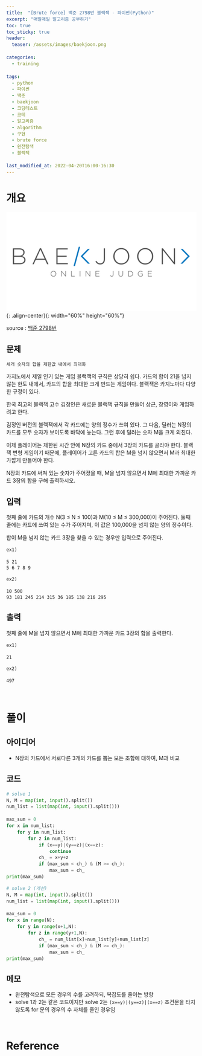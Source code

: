 ```yaml
---
title:  "[Brute force] 백준 2798번 블랙잭 - 파이썬(Python)"
excerpt: "매일매일 알고리즘 공부하기"
toc: true
toc_sticky: true
header:
  teaser: /assets/images/baekjoon.png

categories:
  - training

tags:
  - python
  - 파이썬
  - 백준
  - baekjoon
  - 코딩테스트
  - 코테
  - 알고리즘
  - algorithm
  - 구현
  - brute force
  - 완전탐색
  - 블랙잭

last_modified_at: 2022-04-20T16:00-16:30
---
```


# 개요  

![png](/assets/images/baekjoon.png){: .align-center}{: width="60%" height="60%"}  

source : [백준 2798번](https://www.acmicpc.net/problem/2798)

## 문제  

```
세개 숫자의 합을 제한값 내에서 최대화
```

카지노에서 제일 인기 있는 게임 블랙잭의 규칙은 상당히 쉽다.   카드의 합이 21을 넘지 않는 한도 내에서, 카드의 합을 최대한 크게 만드는 게임이다. 블랙잭은 카지노마다 다양한 규정이 있다.  
  
한국 최고의 블랙잭 고수 김정인은 새로운 블랙잭 규칙을 만들어 상근, 창영이와 게임하려고 한다.  

김정인 버전의 블랙잭에서 각 카드에는 양의 정수가 쓰여 있다. 그 다음, 딜러는 N장의 카드를 모두 숫자가 보이도록 바닥에 놓는다.   그런 후에 딜러는 숫자 M을 크게 외친다.  

이제 플레이어는 제한된 시간 안에 N장의 카드 중에서 3장의 카드를 골라야 한다. 블랙잭 변형 게임이기 때문에, 플레이어가 고른 카드의 합은 M을 넘지 않으면서 M과 최대한 가깝게 만들어야 한다.  

N장의 카드에 써져 있는 숫자가 주어졌을 때, M을 넘지 않으면서 M에 최대한 가까운 카드 3장의 합을 구해 출력하시오.  

## 입력  

첫째 줄에 카드의 개수 N(3 ≤ N ≤ 100)과 M(10 ≤ M ≤ 300,000)이 주어진다. 둘째 줄에는 카드에 쓰여 있는 수가 주어지며, 이 값은 100,000을 넘지 않는 양의 정수이다.  
  
합이 M을 넘지 않는 카드 3장을 찾을 수 있는 경우만 입력으로 주어진다.  

```
ex1)

5 21
5 6 7 8 9
```

```
ex2)

10 500
93 181 245 214 315 36 185 138 216 295
```


## 출력  

첫째 줄에 M을 넘지 않으면서 M에 최대한 가까운 카드 3장의 합을 출력한다.  

```
ex1)

21
```

```
ex2)

497
```


<br/>

# 풀이  

## 아이디어  

- N장의 카드에서 서로다른 3개의 카드를 뽑는 모든 조합에 대하여, M과 비교  

## 코드  

```python
# solve 1
N, M = map(int, input().split())
num_list = list(map(int, input().split()))

max_sum = 0
for x in num_list:
    for y in num_list:
        for z in num_list:
            if (x==y)|(y==z)|(x==z):
                continue
            ch_ = x+y+z
            if (max_sum < ch_) & (M >= ch_):
                max_sum = ch_
print(max_sum)
```

```python
# solve 2 (개선)
N, M = map(int, input().split())
num_list = list(map(int, input().split()))

max_sum = 0
for x in range(N):
    for y in range(x+1,N):
        for z in range(y+1,N):
            ch_ = num_list[x]+num_list[y]+num_list[z]
            if (max_sum < ch_) & (M >= ch_):
                max_sum = ch_
print(max_sum)
```

## 메모  

- 완전탐색으로 모든 경우의 수를 고려하되, 복잡도를 줄이는 방향  
- solve 1과 2는 같은 코드이지만 solve 2는 `(x==y)|(y==z)|(x==z)` 조건문을 타지 않도록 for 문의 경우의 수 자체를 줄인 경우임  

<br/>

# Reference  

